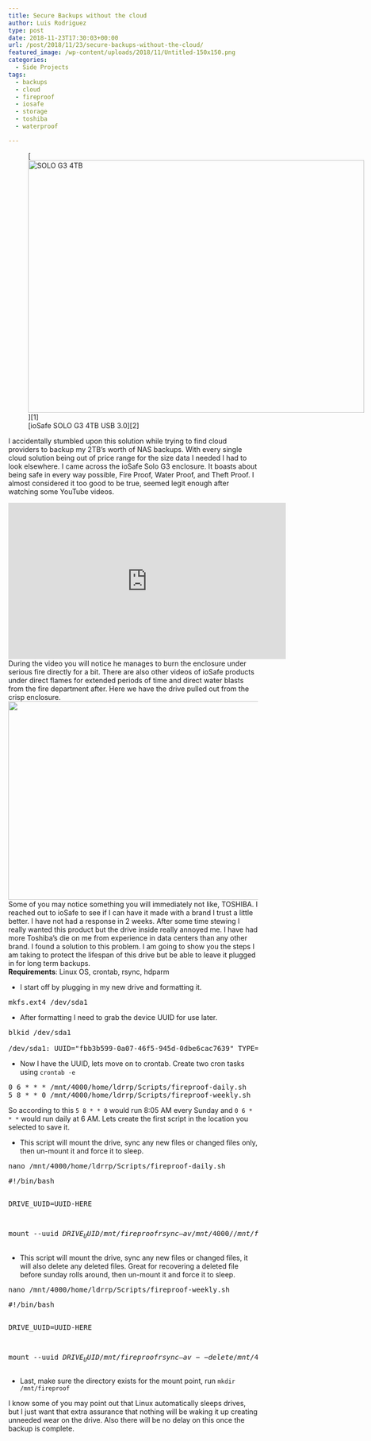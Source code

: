 ```yaml
---
title: Secure Backups without the cloud
author: Luis Rodriguez
type: post
date: 2018-11-23T17:30:03+00:00
url: /post/2018/11/23/secure-backups-without-the-cloud/
featured_image: /wp-content/uploads/2018/11/Untitled-150x150.png
categories:
  - Side Projects
tags:
  - backups
  - cloud
  - fireproof
  - iosafe
  - storage
  - toshiba
  - waterproof

---
```

<figure id="attachment_647" aria-describedby="caption-attachment-647" style="width: 678px" class="wp-caption aligncenter">[<img class="wp-image-647 size-large" src="https://blog.silocitylabs.com/wp-content/uploads/2018/11/22-501-073_R01-1024x768.jpg" alt="SOLO G3 4TB" width="678" height="509" srcset="https://blog.silocitylabs.com/wp-content/uploads/2018/11/22-501-073_R01-1024x768.jpg 1024w, https://blog.silocitylabs.com/wp-content/uploads/2018/11/22-501-073_R01-300x225.jpg 300w, https://blog.silocitylabs.com/wp-content/uploads/2018/11/22-501-073_R01-768x576.jpg 768w, https://blog.silocitylabs.com/wp-content/uploads/2018/11/22-501-073_R01.jpg 1280w" sizes="(max-width: 678px) 100vw, 678px" />][1]<figcaption id="caption-attachment-647" class="wp-caption-text">[ioSafe SOLO G3 4TB USB 3.0][2]</figcaption></figure>

I accidentally stumbled upon this solution while trying to find cloud providers to backup my 2TB&#8217;s worth of NAS backups. With every single cloud solution being out of price range for the size data I needed I had to look elsewhere. I came across the ioSafe Solo G3 enclosure. It boasts about being safe in every way possible, Fire Proof, Water Proof, and Theft Proof. I almost considered it too good to be true, seemed legit enough after watching some YouTube videos.

<!--more-->

<div style="text-align: center;">
  <iframe src="https://www.youtube.com/embed/u2yEVUMQyZY" width="560" height="315" frameborder="0" allowfullscreen="allowfullscreen"><span data-mce-type="bookmark" style="display: inline-block; width: 0px; overflow: hidden; line-height: 0;" class="mce_SELRES_start">﻿</span></iframe>
</div>

<div>
</div>

<div>
  During the video you will notice he manages to burn the enclosure under serious fire directly for a bit. There are also other videos of ioSafe products under direct flames for extended periods of time and direct water blasts from the fire department after. Here we have the drive pulled out from the crisp enclosure.
</div>

<div>
</div>

<div>
  <a href="https://blog.silocitylabs.com/wp-content/uploads/2018/11/Untitled-1.png"><img class="aligncenter wp-image-651 size-large" src="https://blog.silocitylabs.com/wp-content/uploads/2018/11/Untitled-1-1024x604.png" alt="" width="678" height="400" srcset="https://blog.silocitylabs.com/wp-content/uploads/2018/11/Untitled-1-1024x604.png 1024w, https://blog.silocitylabs.com/wp-content/uploads/2018/11/Untitled-1-300x177.png 300w, https://blog.silocitylabs.com/wp-content/uploads/2018/11/Untitled-1-768x453.png 768w, https://blog.silocitylabs.com/wp-content/uploads/2018/11/Untitled-1.png 1185w" sizes="(max-width: 678px) 100vw, 678px" /></a>
</div>

<div>
</div>

<div>
  Some of you may notice something you will immediately not like, TOSHIBA. I reached out to ioSafe to see if I can have it made with a brand I trust a little better. I have not had a response in 2 weeks. After some time stewing I really wanted this product but the drive inside really annoyed me. I have had more Toshiba&#8217;s die on me from experience in data centers than any other brand. I found a solution to this problem. I am going to show you the steps I am taking to protect the lifespan of this drive but be able to leave it plugged in for long term backups.
</div>

<div>
</div>

<div>
</div>

<div>
  <strong>Requirements</strong>: Linux OS, crontab, rsync, hdparm
</div>

<div>
</div>

<div>
</div>

  * I start off by plugging in my new drive and formatting it.

<pre>mkfs.ext4 /dev/sda1</pre>

  * After formatting I need to grab the device UUID for use later.

<div>
</div>

<pre>blkid /dev/sda1

/dev/sda1: UUID="fbb3b599-0a07-46f5-945d-0dbe6cac7639" TYPE="ext4" PARTLABEL="primary" PARTUUID="c15d00d1-214f-4517-8c2c-8037419ff0d4"</pre>

<div>
</div>

  * Now I have the UUID, lets move on to crontab. Create two cron tasks using `crontab -e`

<pre>0 6 * * * /mnt/4000/home/ldrrp/Scripts/fireproof-daily.sh
5 8 * * 0 /mnt/4000/home/ldrrp/Scripts/fireproof-weekly.sh
</pre>

<div>
  So according to this <code>5 8 * * 0</code> would run 8:05 AM every Sunday and <code>0 6 * * *</code> would run daily at 6 AM. Lets create the first script in the location you selected to save it.
</div>

<div>
</div>

  * This script will mount the drive, sync any new files or changed files only, then un-mount it and force it to sleep.

<pre>nano /mnt/4000/home/ldrrp/Scripts/fireproof-daily.sh</pre>

<div>
</div>

<div>
  <pre>#!/bin/bash

DRIVE_UUID=UUID-HERE

mount --uuid $DRIVE_UUID /mnt/fireproof
rsync –av /mnt/4000/ /mnt/fireproof/
umount /mnt/fireproof/
hdparm -Y /dev/disk/by-uuid/$DRIVE_UUID</pre>
</div>

<div>
</div>

  * This script will mount the drive, sync any new files or changed files, it will also delete any deleted files. Great for recovering a deleted file before sunday rolls around, then un-mount it and force it to sleep.

<div>
  <pre>nano /mnt/4000/home/ldrrp/Scripts/fireproof-weekly.sh</pre>
</div>

<div>
</div>

<div>
  <pre>#!/bin/bash

DRIVE_UUID=UUID-HERE

mount --uuid $DRIVE_UUID /mnt/fireproof
rsync –av --delete /mnt/4000/ /mnt/fireproof/
umount /mnt/fireproof/
hdparm -Y /dev/disk/by-uuid/$DRIVE_UUID</pre>
</div>

  * Last, make sure the directory exists for the mount point, run `mkdir /mnt/fireproof`

<div>
</div>

<div>
</div>

<div>
  I know some of you may point out that Linux automatically sleeps drives, but I just want that extra assurance that nothing will be waking it up creating unneeded wear on the drive. Also there will be no delay on this once the backup is complete.
</div>

 [1]: https://blog.silocitylabs.com/wp-content/uploads/2018/11/22-501-073_R01.jpg
 [2]: http://a.tra.li/TNQU